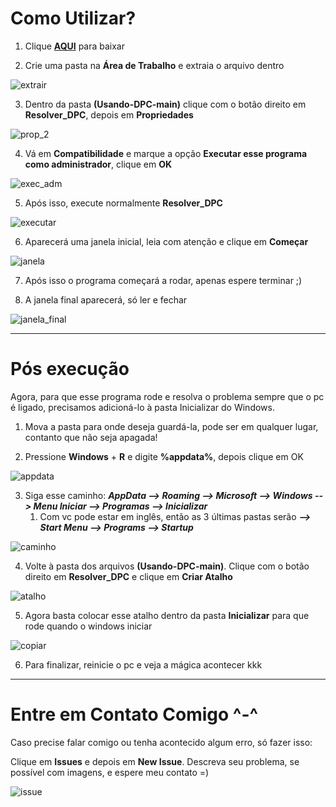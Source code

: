 <h1>Como Utilizar?</h1>


1. Clique **[AQUI](https://github.com/GabrielCoutz/Usando-DPC/archive/refs/heads/main.zip)** para baixar


2. Crie uma pasta na **Área de Trabalho** e extraia o arquivo dentro

![extrair](Imagens/extrair.png)

3. Dentro da pasta **(Usando-DPC-main)** clique com o botão direito em **Resolver_DPC**, depois em **Propriedades**

![prop_2](Imagens/prop_2.png)

4. Vá em **Compatibilidade** e marque a opção **Executar esse programa como administrador**, clique em **OK**

![exec_adm](Imagens/exec_adm.PNG)

5. Após isso, execute normalmente **Resolver_DPC**

![executar](Imagens/executar.PNG)

6. Aparecerá uma janela inicial, leia com atenção e clique em **Começar**

![janela](Imagens/janela.PNG)

7. Após isso o programa começará a rodar, apenas espere terminar ;)

8. A janela final aparecerá, só ler e fechar

![janela_final](Imagens/janela_final.PNG)

<hr>

<h1>Pós execução</h1>

Agora, para que esse programa rode e resolva o problema sempre que o pc é ligado, precisamos adicioná-lo à pasta Inicializar do Windows.


1. Mova a pasta para onde deseja guardá-la, pode ser em qualquer lugar, contanto que não seja apagada!

2. Pressione **Windows** + **R** e digite **%appdata%**, depois clique em OK

![appdata](Imagens/appdata.PNG)

3. Siga esse caminho: **_AppData --> Roaming --> Microsoft  --> Windows --> Menu Iniciar --> Programas --> Inicializar_**
   1. Com vc pode estar em inglês, então as 3 últimas pastas serão **_--> Start Menu --> Programs --> Startup_**

![caminho](Imagens/caminho.PNG)

4. Volte à pasta dos arquivos **(Usando-DPC-main)**. Clique com o botão direito em **Resolver_DPC** e clique em **Criar Atalho**

![atalho](Imagens/atalho.png)

5. Agora basta colocar esse atalho dentro da pasta **Inicializar** para que rode quando o windows iniciar

![copiar](Imagens/copiar.png)

6. Para finalizar, reinicie o pc e veja a mágica acontecer kkk

<hr>

<h1 id='Contato'>Entre em Contato Comigo ^-^</h1>
Caso precise falar comigo ou tenha acontecido algum erro, só fazer isso:

Clique em **Issues** e depois em **New Issue**. Descreva seu problema, se possível com imagens, e espere meu contato =)

![issue](Imagens/issue.PNG)
